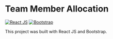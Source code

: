 # Team Member Allocation

[![React JS](https://img.shields.io/badge/React%20JS-18.2.0-000?labelColor=61dafb&style=flat&link=https://reactjs.org/)](https://reactjs.org/) [![Bootstrap](https://img.shields.io/badge/Bootstrap-5.2.0-000?labelColor=7611f6&style=flat&link=https://getbootstrap.com/)](https://getbootstrap.com/)

This project was built with React JS and Bootstrap.
